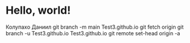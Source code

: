 # Hello, world!

Колупахо Даниил 
git branch -m main Test3.github.io
git fetch origin
git branch -u Test3.github.io Test3.github.io
git remote set-head origin -a
